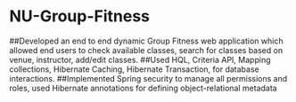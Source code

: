 # NU-Group-Fitness

##Developed an end to end dynamic Group Fitness web application which allowed end users to check available classes, search for classes based on venue, instructor, add/edit classes.
##Used HQL, Criteria API, Mapping collections, Hibernate Caching, Hibernate Transaction, for database interactions.
##Implemented Spring security to manage all permissions and roles, used Hibernate annotations for defining object-relational metadata	
